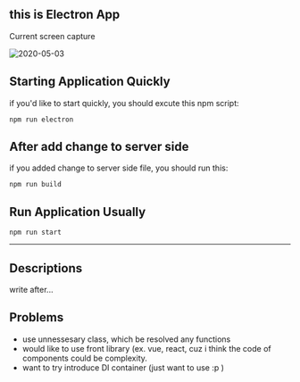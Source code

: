 ## this is Electron App

Current screen capture

![2020-05-03](https://user-images.githubusercontent.com/49093842/80868038-e880d700-8cd2-11ea-8f37-55ca774082aa.png)

## Starting Application Quickly
if you'd like to start quickly, you should excute this npm script:
```
npm run electron
```

## After add change to server side
if you added change to server side file, you should run this:
```
npm run build
```

## Run Application Usually
```
npm run start
```
---
## Descriptions
write after...

## Problems
- use unnessesary class, which be resolved any functions
- would like to use front library (ex. vue, react, cuz i think the code of components could be complexity.
- want to try introduce DI container (just want to use :p )